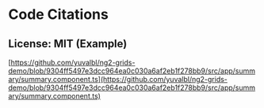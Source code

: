 # Code Citations

## License: MIT (Example)
[https://github.com/yuvalbl/ng2-grids-demo/blob/9304ff5497e3dcc964ea0c030a6af2eb1f278bb9/src/app/summary/summary.component.ts](https://github.com/yuvalbl/ng2-grids-demo/blob/9304ff5497e3dcc964ea0c030a6af2eb1f278bb9/src/app/summary/summary.component.ts)

